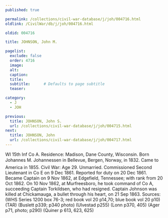 ```yaml
---
published: true

permalink: /collections/civil-war-database/j/joh/004716.html
oldlink: /CivilWar/db/j/joh/004716.html

oldid: 004716

title: JOHNSON, John M.

pagelist:
  exclude: false
  order: 4716
  image: 
  alt:
  caption:
  title:
  subtitle:      # Defaults to page subtitle
  teaser:

category: 
  - J 
  - JOH

previous:
  title: JOHNSON, John S.
  url: /collections/civil-war-database/j/joh/004715.html  
next:
  title: JOHNSON, John
  url: /collections/civil-war-database/j/joh/004717.html   
---
```

WI 15th Inf Co A. Residence: Madison, Dane County, Wisconsin. Born &#147;Johannes M. Johannessen&#148; in Bellevue, Bergen, Norway, in 1832. Came to America in 1855. Civil War: Age 29. Unmarried. Commissioned Second Lieutenant in Co E on 9 Dec 1861. Reported for duty on 20 Dec 1861. Became Captain on 9 Nov 1862, at Edgefield, Tennessee; with rank from 20 Oct 1862. On 10 Nov 1862, at Murfreesboro, he took command of Co A, succeeding Captain Torkildsen, who had resigned. Captain Johnson was killed at Chickamauga, a bullet through his heart, on 21 Sep 1863. Sources: (WHS Series 1200 box 76-3; red book vol 20 p14,70; blue book vol 20 p10) (TAR) (Buslett p339; p340 photo) (Ulvestad p255) (Lonn p370, 405) (Ager p71, photo; p290) (Quiner p 613, 623, 625)